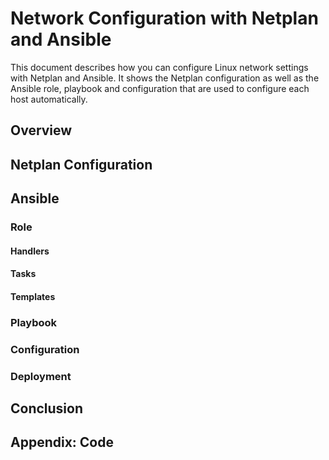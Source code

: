 # Network Configuration with Netplan and Ansible

This document describes how you can configure Linux network settings with
Netplan and Ansible. It shows the Netplan configuration as well as the Ansible
role, playbook and configuration that are used to configure each host
automatically.

## Overview

## Netplan Configuration

## Ansible

### Role

#### Handlers

#### Tasks

#### Templates

### Playbook

### Configuration

### Deployment

## Conclusion

## Appendix: Code
